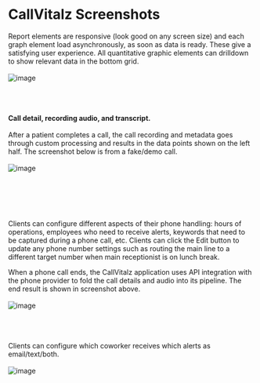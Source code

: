 # CallVitalz Screenshots

Report elements are responsive (look good on any screen size) and each graph element load asynchronously, as soon as data is ready. These give a satisfying user experience.
All quantitative graphic elements can drilldown to show relevant data in the bottom grid.
<br/><br/>
![image](https://user-images.githubusercontent.com/1107837/124497144-4b567e00-dd6f-11eb-86ac-89172594c278.png)
<br/><br/><br/><br/>

<strong>Call detail, recording audio, and transcript.</strong><br/><br/>
After a patient completes a call, the call recording and metadata goes through custom processing and results in the data points shown on the left half.
The screenshot below is from a fake/demo call.
<br/><br/>
![image](https://user-images.githubusercontent.com/1107837/167665429-f9c9ea92-730d-49e4-b7c5-578c2c7318c1.png)

<br/><br/><br/><br/>

Clients can configure different aspects of their phone handling: hours of operations, employees who need to receive alerts, keywords that need to be captured during a phone call, etc. Clients can click the Edit button to update any phone number settings such as routing the main line to a different target number when main receptionist is on lunch break.

When a phone call ends, the CallVitalz application uses API integration with the phone provider to fold the call details and audio into its pipeline. The end result is shown in screenshot above.
<br/><br/>
![image](https://user-images.githubusercontent.com/1107837/124493280-4b07b400-dd6a-11eb-9246-f3e50efce041.png)
<br/><br/><br/><br/>

Clients can configure which coworker receives which alerts as email/text/both.
<br/><br/>
![image](https://user-images.githubusercontent.com/1107837/124493761-daad6280-dd6a-11eb-932f-2a6433a06788.png)
<br/><br/><br/><br/>

